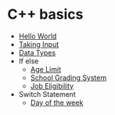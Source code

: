 # C++ basics
- [Hello World](https://github.com/aniketrepo/data-structures-and-algorithms/blob/main/code/HelloWorld.cpp)
- [Taking Input](https://github.com/aniketrepo/data-structures-and-algorithms/blob/main/code/TakingInput.cpp)
- [Data Types](https://github.com/aniketrepo/data-structures-and-algorithms/blob/main/code/DataType.cpp)
- If else
	- [Age Limit](https://github.com/aniketrepo/data-structures-and-algorithms/blob/main/code/IfElse.cpp)
	- [School Grading System](https://github.com/aniketrepo/data-structures-and-algorithms/blob/main/code/SchoolGradingSystem.cpp)
	- [Job Eligibility](https://github.com/aniketrepo/data-structures-and-algorithms/blob/main/code/JobEligiblity.cpp)
- Switch Statement
	- [Day of the week](https://github.com/aniketrepo/data-structures-and-algorithms/blob/main/code/DayOfWeek.cpp)